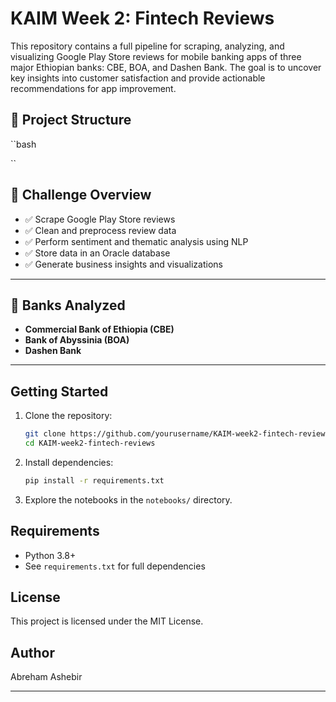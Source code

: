 # KAIM Week 2: Fintech Reviews

This repository contains a full pipeline for scraping, analyzing, and visualizing Google Play Store reviews for mobile banking apps of three major Ethiopian banks: CBE, BOA, and Dashen Bank. The goal is to uncover key insights into customer satisfaction and provide actionable recommendations for app improvement.

## 📁 Project Structure

``bash

``

## 🚀 Challenge Overview

- ✅ Scrape Google Play Store reviews
- ✅ Clean and preprocess review data
- ✅ Perform sentiment and thematic analysis using NLP
- ✅ Store data in an Oracle database
- ✅ Generate business insights and visualizations

---

## 🏦 Banks Analyzed

- **Commercial Bank of Ethiopia (CBE)**
- **Bank of Abyssinia (BOA)**
- **Dashen Bank**

---

## Getting Started

1. Clone the repository:
    ```bash
    git clone https://github.com/yourusername/KAIM-week2-fintech-reviews.git
    cd KAIM-week2-fintech-reviews
    ```

2. Install dependencies:
    ```bash
    pip install -r requirements.txt
    ```

3. Explore the notebooks in the `notebooks/` directory.

## Requirements

- Python 3.8+
- See `requirements.txt` for full dependencies

## License

This project is licensed under the MIT License.

## Author

Abreham Ashebir

---






